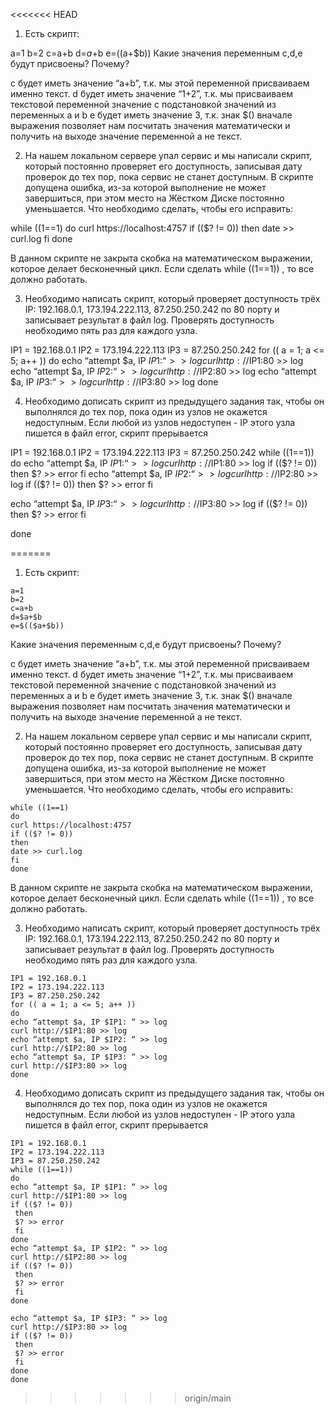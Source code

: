 <<<<<<< HEAD
1. Есть скрипт:

a=1
b=2
c=a+b
d=$a+$b
e=$(($a+$b))
Какие значения переменным c,d,e будут присвоены?
Почему?
 
c будет иметь значение “a+b”, т.к. мы этой переменной присваиваем именно текст.
d будет иметь значение “1+2”, т.к. мы присваиваем текстовой переменной значение с подстановкой значений из переменных a и b
e будет иметь значение 3, т.к. знак $() вначале выражения позволяет нам посчитать значения математически и получить на выходе значение переменной а не текст.
 
2. На нашем локальном сервере упал сервис и мы написали скрипт, который постоянно проверяет его доступность, записывая дату проверок до тех пор, пока сервис не станет доступным. В скрипте допущена ошибка, из-за которой выполнение не может завершиться, при этом место на Жёстком Диске постоянно уменьшается. Что необходимо сделать, чтобы его исправить:
 
while ((1==1)
do
curl https://localhost:4757
if (($? != 0))
then
date >> curl.log
fi
done
 
В данном скрипте не закрыта скобка на математическом выражении, которое делает бесконечный цикл. Если сделать while ((1==1)) , то все должно работать.
 
3. Необходимо написать скрипт, который проверяет доступность трёх IP: 192.168.0.1, 173.194.222.113, 87.250.250.242 по 80 порту и записывает результат в файл log. Проверять доступность необходимо пять раз для каждого узла.
 
IP1 = 192.168.0.1
IP2 = 173.194.222.113
IP3 = 87.250.250.242
for (( a = 1; a <= 5; a++ ))
do
echo “attempt $a, IP $IP1: “ >> log 
curl http://$IP1:80 >> log
echo “attempt $a, IP $IP2: “ >> log 
curl http://$IP2:80 >> log
echo “attempt $a, IP $IP3: “ >> log 
curl http://$IP3:80 >> log
done
 
4. Необходимо дописать скрипт из предыдущего задания так, чтобы он выполнялся до тех пор, пока один из узлов не окажется недоступным. Если любой из узлов недоступен - IP этого узла пишется в файл error, скрипт прерывается
 
 
 
IP1 = 192.168.0.1
IP2 = 173.194.222.113
IP3 = 87.250.250.242
while ((1==1))
do
echo “attempt $a, IP $IP1: “ >> log 
curl http://$IP1:80 >> log
if (($? != 0))
then
$? >> error
fi
echo “attempt $a, IP $IP2: “ >> log 
curl http://$IP2:80 >> log
if (($? != 0))
then
$? >> error
fi
 
echo “attempt $a, IP $IP3: “ >> log 
curl http://$IP3:80 >> log
if (($? != 0))
then
$? >> error
fi
 
done
 
=======
1. Есть скрипт:
```
a=1
b=2
c=a+b
d=$a+$b
e=$(($a+$b))
```
Какие значения переменным c,d,e будут присвоены?
Почему?
 
c будет иметь значение “a+b”, т.к. мы этой переменной присваиваем именно текст.
d будет иметь значение “1+2”, т.к. мы присваиваем текстовой переменной значение с подстановкой значений из переменных a и b
e будет иметь значение 3, т.к. знак $() вначале выражения позволяет нам посчитать значения математически и получить на выходе значение переменной а не текст.
 
2. На нашем локальном сервере упал сервис и мы написали скрипт, который постоянно проверяет его доступность, записывая дату проверок до тех пор, пока сервис не станет доступным. В скрипте допущена ошибка, из-за которой выполнение не может завершиться, при этом место на Жёстком Диске постоянно уменьшается. Что необходимо сделать, чтобы его исправить:
``` 
while ((1==1)
do
curl https://localhost:4757
if (($? != 0))
then
date >> curl.log
fi
done
``` 
В данном скрипте не закрыта скобка на математическом выражении, которое делает бесконечный цикл. Если сделать while ((1==1)) , то все должно работать.
 
3. Необходимо написать скрипт, который проверяет доступность трёх IP: 192.168.0.1, 173.194.222.113, 87.250.250.242 по 80 порту и записывает результат в файл log. Проверять доступность необходимо пять раз для каждого узла.
``` 
IP1 = 192.168.0.1
IP2 = 173.194.222.113
IP3 = 87.250.250.242
for (( a = 1; a <= 5; a++ ))
do
echo “attempt $a, IP $IP1: “ >> log 
curl http://$IP1:80 >> log
echo “attempt $a, IP $IP2: “ >> log 
curl http://$IP2:80 >> log
echo “attempt $a, IP $IP3: “ >> log 
curl http://$IP3:80 >> log
done
```

4. Необходимо дописать скрипт из предыдущего задания так, чтобы он выполнялся до тех пор, пока один из узлов не окажется недоступным. Если любой из узлов недоступен - IP этого узла пишется в файл error, скрипт прерывается
 
 
``` 
IP1 = 192.168.0.1
IP2 = 173.194.222.113
IP3 = 87.250.250.242
while ((1==1))
do
echo “attempt $a, IP $IP1: “ >> log 
curl http://$IP1:80 >> log
if (($? != 0))
 then
 $? >> error
 fi
done
echo “attempt $a, IP $IP2: “ >> log 
curl http://$IP2:80 >> log
if (($? != 0))
 then
 $? >> error
 fi
done

echo “attempt $a, IP $IP3: “ >> log 
curl http://$IP3:80 >> log
if (($? != 0))
 then
 $? >> error
 fi
done 
done
``` 
>>>>>>> origin/main
